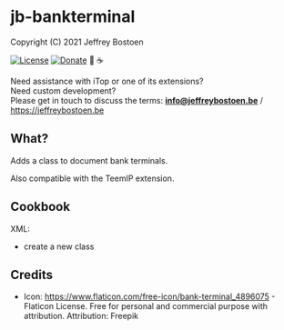 # jb-bankterminal

Copyright (C) 2021 Jeffrey Bostoen

[![License](https://img.shields.io/github/license/jbostoen/iTop-custom-extensions)](https://github.com/jbostoen/iTop-custom-extensions/blob/master/license.md)
[![Donate](https://img.shields.io/badge/Donate-PayPal-green.svg)](https://www.paypal.me/jbostoen)
🍻 ☕


Need assistance with iTop or one of its extensions?  
Need custom development?  
Please get in touch to discuss the terms: **info@jeffreybostoen.be** / https://jeffreybostoen.be

## What?
Adds a class to document bank terminals.  

Also compatible with the TeemIP extension.

## Cookbook

XML:
* create a new class

## Credits
* Icon: https://www.flaticon.com/free-icon/bank-terminal_4896075 - Flaticon License. Free for personal and commercial purpose with attribution. Attribution: Freepik

